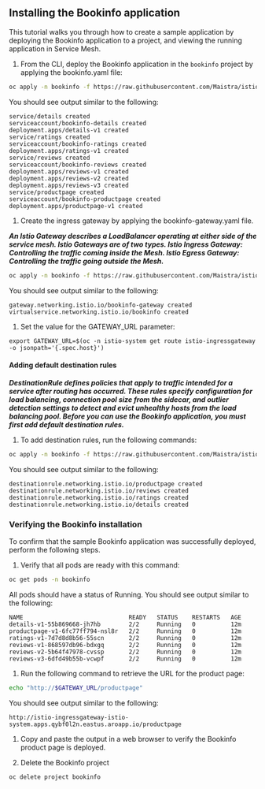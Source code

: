 ## Installing the Bookinfo application
This tutorial walks you through how to create a sample application by deploying the Bookinfo application to a project, and viewing the running application in Service Mesh.
1. From the CLI, deploy the Bookinfo application in the `bookinfo` project by applying the bookinfo.yaml file:
```bash
oc apply -n bookinfo -f https://raw.githubusercontent.com/Maistra/istio/maistra-2.2/samples/bookinfo/platform/kube/bookinfo.yaml
```
You should see output similar to the following:
```
service/details created
serviceaccount/bookinfo-details created
deployment.apps/details-v1 created
service/ratings created
serviceaccount/bookinfo-ratings created
deployment.apps/ratings-v1 created
service/reviews created
serviceaccount/bookinfo-reviews created
deployment.apps/reviews-v1 created
deployment.apps/reviews-v2 created
deployment.apps/reviews-v3 created
service/productpage created
serviceaccount/bookinfo-productpage created
deployment.apps/productpage-v1 created
```
1. Create the ingress gateway by applying the bookinfo-gateway.yaml file.

***An Istio Gateway describes a LoadBalancer operating at either side of the service mesh. Istio Gateways are of two types. Istio Ingress Gateway: Controlling the traffic coming inside the Mesh. Istio Egress Gateway: Controlling the traffic going outside the Mesh.***

```bash
oc apply -n bookinfo -f https://raw.githubusercontent.com/Maistra/istio/maistra-2.2/samples/bookinfo/networking/bookinfo-gateway.yaml
```
You should see output similar to the following:
```
gateway.networking.istio.io/bookinfo-gateway created
virtualservice.networking.istio.io/bookinfo created
```
1. Set the value for the GATEWAY_URL parameter:
```
export GATEWAY_URL=$(oc -n istio-system get route istio-ingressgateway -o jsonpath='{.spec.host}')
```
#### Adding default destination rules

***DestinationRule defines policies that apply to traffic intended for a service after routing has occurred. These rules specify configuration for load balancing, connection pool size from the sidecar, and outlier detection settings to detect and evict unhealthy hosts from the load balancing pool. Before you can use the Bookinfo application, you must first add default destination rules.***

1. To add destination rules, run the following commands:
```bash
oc apply -n bookinfo -f https://raw.githubusercontent.com/Maistra/istio/maistra-2.2/samples/bookinfo/networking/destination-rule-all.yaml
```
You should see output similar to the following:
```
destinationrule.networking.istio.io/productpage created
destinationrule.networking.istio.io/reviews created
destinationrule.networking.istio.io/ratings created
destinationrule.networking.istio.io/details created
```
### Verifying the Bookinfo installation
To confirm that the sample Bookinfo application was successfully deployed, perform the following steps.
1. Verify that all pods are ready with this command:
```bash
oc get pods -n bookinfo
```
All pods should have a status of Running. You should see output similar to the following:
```
NAME                              READY   STATUS    RESTARTS   AGE
details-v1-55b869668-jh7hb        2/2     Running   0          12m
productpage-v1-6fc77ff794-nsl8r   2/2     Running   0          12m
ratings-v1-7d7d8d8b56-55scn       2/2     Running   0          12m
reviews-v1-868597db96-bdxgq       2/2     Running   0          12m
reviews-v2-5b64f47978-cvssp       2/2     Running   0          12m
reviews-v3-6dfd49b55b-vcwpf       2/2     Running   0          12m
```
1. Run the following command to retrieve the URL for the product page:
```bash
echo "http://$GATEWAY_URL/productpage"
```
You should see output similar to the following:
```
http://istio-ingressgateway-istio-system.apps.qybf0l2n.eastus.aroapp.io/productpage
```

1. Copy and paste the output in a web browser to verify the Bookinfo product page is deployed.

1. Delete the Bookinfo project
```bash
oc delete project bookinfo
```
